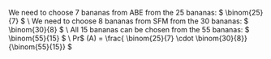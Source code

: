 We need to choose 7 bananas from ABE from the 25 bananas: $ \binom{25}{7} $ \\
We need to choose 8 bananas from SFM from the 30 bananas: $ \binom{30}{8} $ \\
All 15 bananas can be chosen from the 55 bananas: $ \binom{55}{15} $ \\
Pr$ (A) = \frac{ \binom{25}{7} \cdot \binom{30}{8}}{\binom{55}{15}} $
